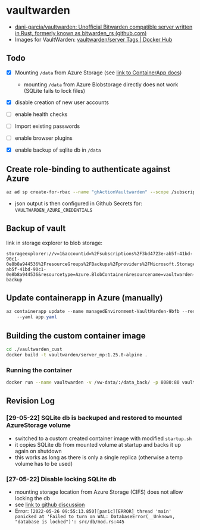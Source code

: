# vaultwarden

* [dani-garcia/vaultwarden: Unofficial Bitwarden compatible server written in Rust, formerly known as bitwarden_rs (github.com)](https://github.com/dani-garcia/vaultwarden)
* Images for VaultWarden:  [vaultwarden/server Tags | Docker Hub](https://hub.docker.com/r/vaultwarden/server/tags)


## Todo

* [x] Mounting `/data` from Azure Storage (see [link to ContainerApp docs](https://docs.microsoft.com/en-us/azure/container-apps/storage-mounts?pivots=aca-cli#configuration-1))
  * mounting `/data` from Azure Blobstorage directly does not work (SQLite fails to lock files)

* [x] disable creation of new user accounts
* [ ] enable health checks
* [ ] Import existing passwords
* [ ] enable browser plugins
* [x] enable backup of sqlite db in `/data`

## Create role-binding to authenticate against Azure

```sh
az ad sp create-for-rbac --name "ghActionVaultwarden" --scope /subscriptions/3bd4723e-ab5f-41bd-90c1-0e8b8a944536/resourceGroups/VaultWarden --role Contributor --json-auth
```

* json output is then configured in Github Secrets for:  `VAULTWARDEN_AZURE_CREDENTIALS`

## Backup of vault

link in storage explorer to blob storage:

```
storageexplorer://v=1&accountid=%2Fsubscriptions%2F3bd4723e-ab5f-41bd-90c1-0e8b8a944536%2FresourceGroups%2FBackups%2Fproviders%2FMicrosoft.Storage%2FstorageAccounts%2Fnasbackup16&subscriptionid=3bd4723e-ab5f-41bd-90c1-0e8b8a944536&resourcetype=Azure.BlobContainer&resourcename=vaultwarden-backup
```

## Update containerapp in Azure (manually)

```ps1
az containerapp update --name managedEnvironment-VaultWarden-9bfb --resource-group VaultWarden \
    --yaml app.yaml
```

## Building the custom container image

```sh
cd ./vaultwarden_cust
docker build -t vaultwarden/server_mp:1.25.0-alpine .
```

### Running the container

```sh
docker run --name vaultwarden -v /vw-data/:/data_back/ -p 8080:80 vaultwarden/server_mp:1.25.0-alpine
```

## Revision Log

### [29-05-22] SQLite db is backuped and restored to mounted AzureStorage volume

* switched to a custom created container image with modified `startup.sh`
* it copies SQLite db from mounted volume at startup and backs it up again on shutdown
* this works as long as there is only a single replica (otherwise a temp volume has to be used)

### [27-05-22] Disable locking SQLite db

* mounting storage location from Azure Storage (CIFS) does not allow locking the db
* see [link to github discussion](https://github.com/dani-garcia/vaultwarden/issues/1201#issuecomment-716804769)
* Error: `[2022-05-26 09:55:13.850][panic][ERROR] thread 'main' panicked at 'Failed to turn on WAL: DatabaseError(__Unknown, "database is locked")': src/db/mod.rs:445`
